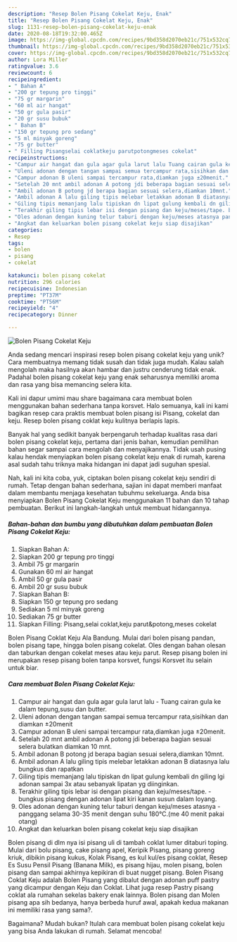 ```yaml
---
description: "Resep Bolen Pisang Cokelat Keju, Enak"
title: "Resep Bolen Pisang Cokelat Keju, Enak"
slug: 1131-resep-bolen-pisang-cokelat-keju-enak
date: 2020-08-18T19:32:00.465Z
image: https://img-global.cpcdn.com/recipes/9bd358d2070eb21c/751x532cq70/bolen-pisang-cokelat-keju-foto-resep-utama.jpg
thumbnail: https://img-global.cpcdn.com/recipes/9bd358d2070eb21c/751x532cq70/bolen-pisang-cokelat-keju-foto-resep-utama.jpg
cover: https://img-global.cpcdn.com/recipes/9bd358d2070eb21c/751x532cq70/bolen-pisang-cokelat-keju-foto-resep-utama.jpg
author: Lora Miller
ratingvalue: 3.6
reviewcount: 6
recipeingredient:
- " Bahan A"
- "200 gr tepung pro tinggi"
- "75 gr margarin"
- "60 ml air hangat"
- "50 gr gula pasir"
- "20 gr susu bubuk"
- " Bahan B"
- "150 gr tepung pro sedang"
- "5 ml minyak goreng"
- "75 gr butter"
- " Filling Pisangselai coklatkeju parutpotongmeses cokelat"
recipeinstructions:
- "Campur air hangat dan gula agar gula larut lalu Tuang cairan gula ke dalam tepung,susu dan butter."
- "Uleni adonan dengan tangan sampai semua tercampur rata,sisihkan dan diamkan ±20menit"
- "Campur adonan B uleni sampai tercampur rata,diamkan juga ±20menit."
- "Setelah 20 mnt ambil adonan A potong jdi beberapa bagian sesuai selera bulatkan diamkan 10 mnt."
- "Ambil adonan B potong jd berapa bagian sesuai selera,diamkan 10mnt."
- "Ambil adonan A lalu giling tipis melebar letakkan adonan B diatasnya lalu bungkus dan rapatkan"
- "Giling tipis memanjang lalu tipiskan dn lipat gulung kembali dn giling lgi adonan sampai 3x atau sebanyak lipatan yg diinginkan."
- "Terakhir giling tipis lebar isi dengan pisang dan keju/meses/tape. bungkus pisang dengan adonan lipat kiri kanan susun dalam loyang."
- "Oles adonan dengan kuning telur taburi dengan keju/meses atasnya panggang selama 30-35 menit dengan suhu 180°C.(me 40 menit pakai otang)"
- "Angkat dan keluarkan bolen pisang cokelat keju siap disajikan"
categories:
- Resep
tags:
- bolen
- pisang
- cokelat

katakunci: bolen pisang cokelat 
nutrition: 296 calories
recipecuisine: Indonesian
preptime: "PT37M"
cooktime: "PT56M"
recipeyield: "4"
recipecategory: Dinner

---
```



![Bolen Pisang Cokelat Keju](https://img-global.cpcdn.com/recipes/9bd358d2070eb21c/751x532cq70/bolen-pisang-cokelat-keju-foto-resep-utama.jpg)

Anda sedang mencari inspirasi resep bolen pisang cokelat keju yang unik? Cara membuatnya memang tidak susah dan tidak juga mudah. Kalau salah mengolah maka hasilnya akan hambar dan justru cenderung tidak enak. Padahal bolen pisang cokelat keju yang enak seharusnya memiliki aroma dan rasa yang bisa memancing selera kita.

Kali ini dapur umimi mau share bagaimana cara membuat bolen menggunakan bahan sederhana tanpa korsvet. Halo semuanya, kali ini kami bagikan resep cara praktis membuat bolen pisang isi Pisang, cokelat dan keju. Resep bolen pisang coklat keju kulitnya berlapis lapis.

Banyak hal yang sedikit banyak berpengaruh terhadap kualitas rasa dari bolen pisang cokelat keju, pertama dari jenis bahan, kemudian pemilihan bahan segar sampai cara mengolah dan menyajikannya. Tidak usah pusing kalau hendak menyiapkan bolen pisang cokelat keju enak di rumah, karena asal sudah tahu triknya maka hidangan ini dapat jadi suguhan spesial.


Nah, kali ini kita coba, yuk, ciptakan bolen pisang cokelat keju sendiri di rumah. Tetap dengan bahan sederhana, sajian ini dapat memberi manfaat dalam membantu menjaga kesehatan tubuhmu sekeluarga. Anda bisa menyiapkan Bolen Pisang Cokelat Keju menggunakan 11 bahan dan 10 tahap pembuatan. Berikut ini langkah-langkah untuk membuat hidangannya.

<!--inarticleads1-->

##### Bahan-bahan dan bumbu yang dibutuhkan dalam pembuatan Bolen Pisang Cokelat Keju:

1. Siapkan  Bahan A:
1. Siapkan 200 gr tepung pro tinggi
1. Ambil 75 gr margarin
1. Gunakan 60 ml air hangat
1. Ambil 50 gr gula pasir
1. Ambil 20 gr susu bubuk
1. Siapkan  Bahan B:
1. Siapkan 150 gr tepung pro sedang
1. Sediakan 5 ml minyak goreng
1. Sediakan 75 gr butter
1. Siapkan  Filling: Pisang,selai coklat,keju parut&amp;potong,meses cokelat


Bolen Pisang Coklat Keju Ala Bandung. Mulai dari bolen pisang pandan, bolen pisang tape, hingga bolen pisang cokelat. Oles dengan bahan olesan dan taburkan dengan cokelat meses atau keju parut. Resep pisang bolen ini merupakan resep pisang bolen tanpa korsvet, fungsi Korsvet itu selain untuk biar. 

<!--inarticleads2-->

##### Cara membuat Bolen Pisang Cokelat Keju:

1. Campur air hangat dan gula agar gula larut lalu - Tuang cairan gula ke dalam tepung,susu dan butter.
1. Uleni adonan dengan tangan sampai semua tercampur rata,sisihkan dan diamkan ±20menit
1. Campur adonan B uleni sampai tercampur rata,diamkan juga ±20menit.
1. Setelah 20 mnt ambil adonan A potong jdi beberapa bagian sesuai selera bulatkan diamkan 10 mnt.
1. Ambil adonan B potong jd berapa bagian sesuai selera,diamkan 10mnt.
1. Ambil adonan A lalu giling tipis melebar letakkan adonan B diatasnya lalu bungkus dan rapatkan
1. Giling tipis memanjang lalu tipiskan dn lipat gulung kembali dn giling lgi adonan sampai 3x atau sebanyak lipatan yg diinginkan.
1. Terakhir giling tipis lebar isi dengan pisang dan keju/meses/tape. - bungkus pisang dengan adonan lipat kiri kanan susun dalam loyang.
1. Oles adonan dengan kuning telur taburi dengan keju/meses atasnya - panggang selama 30-35 menit dengan suhu 180°C.(me 40 menit pakai otang)
1. Angkat dan keluarkan bolen pisang cokelat keju siap disajikan


Bolen pisang di dlm nya isi pisang uli di tambah coklat lumer ditaburi toping. Mulai dari bolu pisang, cake pisang apel, Keripik Pisang, pisang goreng kriuk, dibikin pisang kukus, Kolak Pisang, es kul kul/es pisang coklat, Resep Es Susu Pensil Pisang (Banana Milk), es pisang hijau, molen pisang, bolen pisang dan sampai akhirnya kepikiran di buat nugget pisang. Bolen Pisang Coklat Keju adalah Bolen Pisang yang dibalut dengan adonan puff pastry yang dicampur dengan Keju dan Coklat. Lihat juga resep Pastry pisang coklat ala rumahan sekelas bakery enak lainnya. Bolen pisang dan Molen pisang apa sih bedanya, hanya berbeda huruf awal, apakah kedua makanan ini memiliki rasa yang sama?. 

Bagaimana? Mudah bukan? Itulah cara membuat bolen pisang cokelat keju yang bisa Anda lakukan di rumah. Selamat mencoba!
